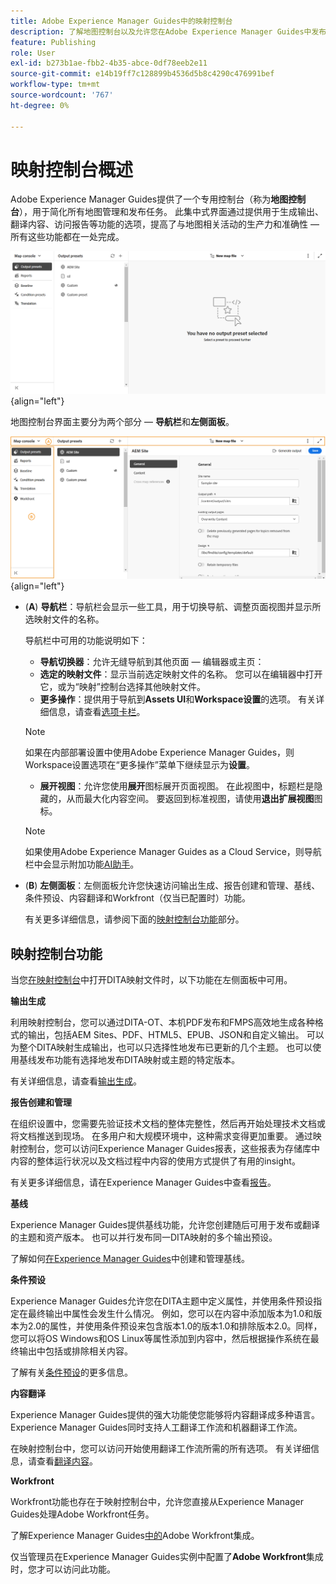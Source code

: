 ```yaml
---
title: Adobe Experience Manager Guides中的映射控制台
description: 了解地图控制台以及允许您在Adobe Experience Manager Guides中发布和管理地图的各种可用功能。
feature: Publishing
role: User
exl-id: b273b1ae-fbb2-4b35-abce-0df78eeb2e11
source-git-commit: e14b19ff7c128899b4536d5b8c4290c476991bef
workflow-type: tm+mt
source-wordcount: '767'
ht-degree: 0%

---
```


# 映射控制台概述

Adobe Experience Manager Guides提供了一个专用控制台（称为&#x200B;**地图控制台**），用于简化所有地图管理和发布任务。 此集中式界面通过提供用于生成输出、翻译内容、访问报告等功能的选项，提高了与地图相关活动的生产力和准确性 — 所有这些功能都在一处完成。

![文件属性选项选项卡](./images/map-console-screen.png){align="left"}

地图控制台界面主要分为两个部分 — **导航栏**&#x200B;和&#x200B;**左侧面板**。

![新建](images/map-console-sections.png){align="left"}

- (**A**) **导航栏**：导航栏会显示一些工具，用于切换导航、调整页面视图并显示所选映射文件的名称。

  导航栏中可用的功能说明如下：

   - **导航切换器**：允许无缝导航到其他页面 — 编辑器或主页：
   - **选定的映射文件**：显示当前选定映射文件的名称。 您可以在编辑器中打开它，或为“映射”控制台选择其他映射文件。
   - **更多操作**：提供用于导航到&#x200B;**Assets UI**&#x200B;和&#x200B;**Workspace设置**&#x200B;的选项。 有关详细信息，请查看[选项卡栏](./web-editor-tab-bar.md)。

  >[!NOTE]
  >
  > 如果在内部部署设置中使用Adobe Experience Manager Guides，则Workspace设置选项在“更多操作”菜单下继续显示为&#x200B;**设置**。

   - **展开视图**：允许您使用&#x200B;**展开**&#x200B;图标展开页面视图。 在此视图中，标题栏是隐藏的，从而最大化内容空间。 要返回到标准视图，请使用&#x200B;**退出扩展视图**&#x200B;图标。

  >[!NOTE]
  >
  > 如果使用Adobe Experience Manager Guides as a Cloud Service，则导航栏中会显示附加功能[AI助手](./ai-assistant.md)。

- (**B**) **左侧面板**：左侧面板允许您快速访问输出生成、报告创建和管理、基线、条件预设、内容翻译和Workfront（仅当已配置时）功能。

  有关更多详细信息，请参阅下面的[映射控制台功能](#map-console-features)部分。

## 映射控制台功能

当您[在映射控制台](./open-files-map-console.md)中打开DITA映射文件时，以下功能在左侧面板中可用。

**输出生成**

利用映射控制台，您可以通过DITA-OT、本机PDF发布和FMPS高效地生成各种格式的输出，包括AEM Sites、PDF、HTML5、EPUB、JSON和自定义输出。 可以为整个DITA映射生成输出，也可以只选择性地发布已更新的几个主题。 也可以使用基线发布功能有选择地发布DITA映射或主题的特定版本。

有关详细信息，请查看[输出生成](./generate-output.md)。

**报告创建和管理**

在组织设置中，您需要先验证技术文档的整体完整性，然后再开始处理技术文档或将文档推送到现场。 在多用户和大规模环境中，这种需求变得更加重要。 通过映射控制台，您可以访问Experience Manager Guides报表，这些报表为存储库中内容的整体运行状况以及文档过程中内容的使用方式提供了有用的insight。

有关更多详细信息，请在Experience Manager Guides中查看[报告](./reports-intro.md)。

**基线**

Experience Manager Guides提供基线功能，允许您创建随后可用于发布或翻译的主题和资产版本。 也可以并行发布同一DITA映射的多个输出预设。

了解如何[在Experience Manager Guides](./web-editor-baseline.md)中创建和管理基线。

**条件预设**

Experience Manager Guides允许您在DITA主题中定义属性，并使用条件预设指定在最终输出中属性会发生什么情况。 例如，您可以在内容中添加版本为1.0和版本为2.0的属性，并使用条件预设来包含版本1.0的版本1.0和排除版本2.0。同样，您可以将OS Windows和OS Linux等属性添加到内容中，然后根据操作系统在最终输出中包括或排除相关内容。

了解有关[条件预设](./generate-output-use-condition-presets.md)的更多信息。

**内容翻译**

Experience Manager Guides提供的强大功能使您能够将内容翻译成多种语言。 Experience Manager Guides同时支持人工翻译工作流和机器翻译工作流。

在映射控制台中，您可以访问开始使用翻译工作流所需的所有选项。 有关详细信息，请查看[翻译内容](./translation.md)。


**Workfront**

Workfront功能也存在于映射控制台中，允许您直接从Experience Manager Guides处理Adobe Workfront任务。

了解Experience Manager Guides[中的](./workfront-integration.md)Adobe Workfront集成。

仅当管理员在Experience Manager Guides实例中配置了&#x200B;**Adobe Workfront**&#x200B;集成时，您才可以访问此功能。
